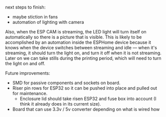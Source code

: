 next steps to finish:

* maybe stiction in fans
* automation of lighting with camera

Also, when the ESP CAM is streaming, the LED light will turn itself on automatically so there is a picture that is visible.  This is likely to be accomplished by an automation inside the ESPHome device because it knows when the device switches between streaming and idle — when it's streaming, it should turn the light on, and turn it off when it is not streaming.  Later on we can take stills during the printing period, which will need to turn the light on and off.

Future improvements:

* SMD for passive components and sockets on board.
* Riser pin rows for ESP32 so it can be pushed into place and pulled out for maintenance.
  * Enclosure lid should take risen ESP32 and fuse box into account (I think it already does in its current size).
* Board that can use 3.3v / 5v converter depending on what is wired how

